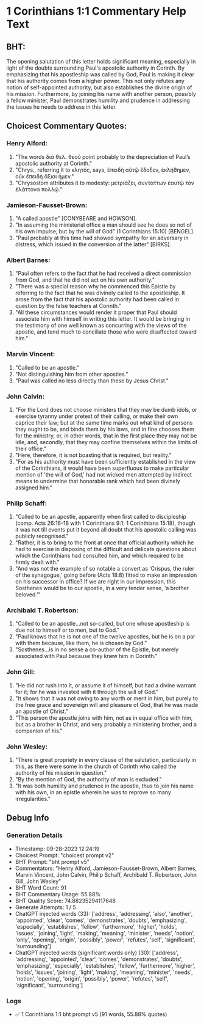# 1 Corinthians 1:1 Commentary Help Text

## BHT:
The opening salutation of this letter holds significant meaning, especially in light of the doubts surrounding Paul's apostolic authority in Corinth. By emphasizing that his apostleship was called by God, Paul is making it clear that his authority comes from a higher power. This not only refutes any notion of self-appointed authority, but also establishes the divine origin of his mission. Furthermore, by joining his name with another person, possibly a fellow minister, Paul demonstrates humility and prudence in addressing the issues he needs to address in this letter.

## Choicest Commentary Quotes:
### Henry Alford:
1. "The words διὰ θελ. θεοῦ point probably to the depreciation of Paul’s apostolic authority at Corinth."
2. "Chrys., referring it to κλητός, says, ἐπειδὴ αὐτῷ ἔδοξεν, ἐκλήθημεν, οὐκ ἐπειδὴ ἄξιοι ἦμεν."
3. "Chrysostom attributes it to modesty: μετριάζει, συντάττων ἑαυτῷ τὸν ἐλάττονα πολλῷ."

### Jamieson-Fausset-Brown:
1. "A called apostle" [CONYBEARE and HOWSON].
2. "In assuming the ministerial office a man should see he does so not of his own impulse, but by the will of God" (1 Corinthians 15:10) [BENGEL].
3. "Paul probably at this time had showed sympathy for an adversary in distress, which issued in the conversion of the latter" [BIRKS].

### Albert Barnes:
1. "Paul often refers to the fact that he had received a direct commission from God, and that he did not act on his own authority." 
2. "There was a special reason why he commenced this Epistle by referring to the fact that he was divinely called to the apostleship. It arose from the fact that his apostolic authority had been called in question by the false teachers at Corinth."
3. "All these circumstances would render it proper that Paul should associate him with himself in writing this letter. It would be bringing in the testimony of one well known as concurring with the views of the apostle, and tend much to conciliate those who were disaffected toward him."

### Marvin Vincent:
1. "Called to be an apostle." 
2. "Not distinguishing him from other apostles." 
3. "Paul was called no less directly than these by Jesus Christ."

### John Calvin:
1. "For the Lord does not choose ministers that they may be dumb idols, or exercise tyranny under pretext of their calling, or make their own caprice their law; but at the same time marks out what kind of persons they ought to be, and binds them by his laws, and in fine chooses them for the ministry, or, in other words, that in the first place they may not be idle, and, secondly, that they may confine themselves within the limits of their office."
2. "Here, therefore, it is not boasting that is required, but reality."
3. "For as his authority must have been sufficiently established in the view of the Corinthians, it would have been superfluous to make particular mention of 'the will of God,' had not wicked men attempted by indirect means to undermine that honorable rank which had been divinely assigned him."

### Philip Schaff:
1. "Called to be an apostle, apparently when first called to discipleship (comp. Acts 26:16-18 with 1 Corinthians 9:1; 1 Corinthians 15:18), though it was not till events put it beyond all doubt that his apostolic calling was publicly recognised."
2. "Rather, it is to bring to the front at once that official authority which he had to exercise in disposing of the difficult and delicate questions about which the Corinthians had consulted him, and which required to be firmly dealt with."
3. "And was not the example of so notable a convert as ‘Crispus, the ruler of the synagogue,’ going before (Acts 18:8) fitted to make an impression on his successor in office? If we are right in our impression, this Sosthenes would be to our apostle, in a very tender sense, ‘a brother beloved.’"

### Archibald T. Robertson:
1. "Called to be an apostle...not so-called, but one whose apostleship is due not to himself or to men, but to God."
2. "Paul knows that he is not one of the twelve apostles, but he is on a par with them because, like them, he is chosen by God."
3. "Sosthenes...is in no sense a co-author of the Epistle, but merely associated with Paul because they knew him in Corinth."

### John Gill:
1. "He did not rush into it, or assume it of himself, but had a divine warrant for it; for he was invested with it through the will of God."
2. "It shows that it was not owing to any worth or merit in him, but purely to the free grace and sovereign will and pleasure of God, that he was made an apostle of Christ."
3. "This person the apostle joins with him, not as in equal office with him, but as a brother in Christ, and very probably a ministering brother, and a companion of his."

### John Wesley:
1. "There is great propriety in every clause of the salutation, particularly in this, as there were some in the church of Corinth who called the authority of his mission in question." 
2. "By the mention of God, the authority of man is excluded."
3. "It was both humility and prudence in the apostle, thus to join his name with his own, in an epistle wherein he was to reprove so many irregularities."


## Debug Info
### Generation Details
- Timestamp: 09-28-2023 12:24:19
- Choicest Prompt: "choicest prompt v2"
- BHT Prompt: "bht prompt v5"
- Commentators: "Henry Alford, Jamieson-Fausset-Brown, Albert Barnes, Marvin Vincent, John Calvin, Philip Schaff, Archibald T. Robertson, John Gill, John Wesley"
- BHT Word Count: 91
- BHT Commentary Usage: 55.88%
- BHT Quality Score: 74.88235294117648
- Generate Attempts: 1 / 5
- ChatGPT injected words (33):
	['address', 'addressing', 'also', 'another', 'appointed', 'clear', 'comes', 'demonstrates', 'doubts', 'emphasizing', 'especially', 'establishes', 'fellow', 'furthermore', 'higher', 'holds', 'issues', 'joining', 'light', 'making', 'meaning', 'minister', 'needs', 'notion', 'only', 'opening', 'origin', 'possibly', 'power', 'refutes', 'self', 'significant', 'surrounding']
- ChatGPT injected words (significant words only) (30):
	['address', 'addressing', 'appointed', 'clear', 'comes', 'demonstrates', 'doubts', 'emphasizing', 'especially', 'establishes', 'fellow', 'furthermore', 'higher', 'holds', 'issues', 'joining', 'light', 'making', 'meaning', 'minister', 'needs', 'notion', 'opening', 'origin', 'possibly', 'power', 'refutes', 'self', 'significant', 'surrounding']

### Logs
- ✅ 1 Corinthians 1:1 bht prompt v5 (91 words, 55.88% quotes)